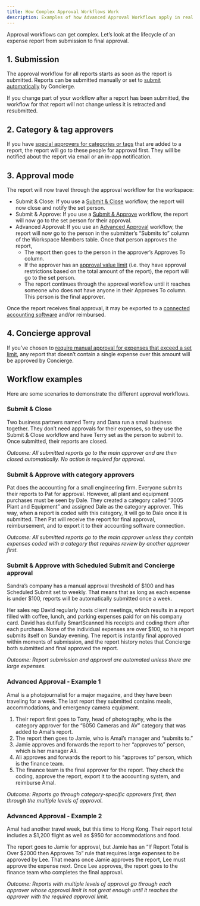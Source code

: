 ```yaml
---
title: How Complex Approval Workflows Work
description: Examples of how Advanced Approval Workflows apply in real life
---
```

Approval workflows can get complex. Let’s look at the lifecycle of an expense report from submission to final approval.

## 1. Submission
The approval workflow for all reports starts as soon as the report is submitted. Reports can be submitted manually or set to [submit automatically](https://help.expensify.com/articles/expensify-classic/reports/Automatically-submit-employee-reports) by Concierge. 

If you change part of your workflow after a report has been submitted, the workflow for that report will not change unless it is retracted and resubmitted. 

## 2. Category & tag approvers
If you have [special approvers for categories or tags](https://help.expensify.com/articles/expensify-classic/reports/Assign-tag-and-category-approvers) that are added to a report, the report will go to these people for approval first. They will be notified about the report via email or an in-app notification.

## 3. Approval mode
The report will now travel through the approval workflow for the workspace:
- Submit & Close: If you use a [Submit & Close](https://help.expensify.com/articles/expensify-classic/reports/Create-a-report-approval-workflow) workflow, the report will now close and notify the set person. 
- Submit & Approve: If you use a [Submit & Approve](https://help.expensify.com/articles/expensify-classic/reports/Create-a-report-approval-workflow) workflow, the report will now go to the set person for their approval. 
- Advanced Approval: If you use an [Advanced Approval](https://help.expensify.com/articles/expensify-classic/reports/Create-a-report-approval-workflow) workflow, the report will now go to the person in the submitter’s “Submits to” column of the Workspace Members table. Once that person approves the report, 
    - The report then goes to the person in the approver’s Approves To column.
    - If the approver has an [approval value limit](https://help.expensify.com/articles/expensify-classic/reports/Require-review-for-over-limit-expenses) (i.e. they have approval restrictions based on the total amount of the report), the report will go to the set person.
    - The report continues through the approval workflow until it reaches someone who does not have anyone in their Approves To column. This person is the final approver.

Once the report receives final approval, it may be exported to a [connected accounting software](https://help.expensify.com/expensify-classic/hubs/connections/) and/or reimbursed.

## 4. Concierge approval 
If you’ve chosen to [require manual approval for expenses that exceed a set limit](https://help.expensify.com/articles/expensify-classic/reports/Require-review-for-over-limit-expenses), any report that doesn’t contain a single expense over this amount will be approved by Concierge.

## Workflow examples
Here are some scenarios to demonstrate the different approval workflows.

### Submit & Close
Two business partners named Terry and Dana run a small business together. They don’t need approvals for their expenses, so they use the Submit & Close workflow and have Terry set as the person to submit to. Once submitted, their reports are closed.

*Outcome: All submitted reports go to the main approver and are then closed automatically. No action is required for approval.*

### Submit & Approve with category approvers
Pat does the accounting for a small engineering firm. Everyone submits their reports to Pat for approval. However, all plant and equipment purchases must be seen by Dale. They created a category called “3005 Plant and Equipment” and assigned Dale as the category approver. This way, when a report is coded with this category, it will go to Dale once it is submitted. Then Pat will receive the report for final approval, reimbursement, and to export it to their accounting software connection. 

*Outcome: All submitted reports go to the main approver unless they contain expenses coded with a category that requires review by another approver first.*

### Submit & Approve with Scheduled Submit and Concierge approval
Sandra’s company has a manual approval threshold of $100 and has Scheduled Submit set to weekly. That means that as long as each expense is under $100, reports will be automatically submitted once a week. 

Her sales rep David regularly hosts client meetings, which results in a report filled with coffee, lunch, and parking expenses paid for on his company card. David has dutifully SmartScanned his receipts and coding them after each purchase. None of the individual expenses are over $100, so his report submits itself on Sunday evening. The report is instantly final approved within moments of submission, and the report history notes that Concierge both submitted and final approved the report.

*Outcome: Report submission and approval are automated unless there are large expenses.*

### Advanced Approval - Example 1
Amal is a photojournalist for a major magazine, and they have been traveling for a week. The last report they submitted contains meals, accommodations, and emergency camera equipment. 
1. Their report first goes to Tony, head of photography, who is the category approver for the “6050 Cameras and AV” category that was added to Amal’s report.
2. The report then goes to Jamie, who is Amal’s manager and “submits to.” 
3. Jamie approves and forwards the report to her “approves to” person, which is her manager Ali. 
4. Ali approves and forwards the report to his “approves to” person, which is the finance team. 
5. The finance team is the final approver for the report. They check the coding, approve the report, export it to the accounting system, and reimburse Amal.

*Outcome: Reports go through category-specific approvers first, then through the multiple levels of approval.*

### Advanced Approval - Example 2
Amal had another travel week, but this time to Hong Kong. Their report total includes a $1,200 flight as well as $950 for accommodations and food. 

The report goes to Jamie for approval, but Jamie has an “If Report Total is Over $2000 then Approves To” rule that requires large expenses to be approved by Lee. That means once Jamie approves the report, Lee must approve the expense next. Once Lee approves, the report goes to the finance team who completes the final approval. 

*Outcome: Reports with multiple levels of approval go through each approver whose approval limit is not great enough until it reaches the approver with the required approval limit.*
